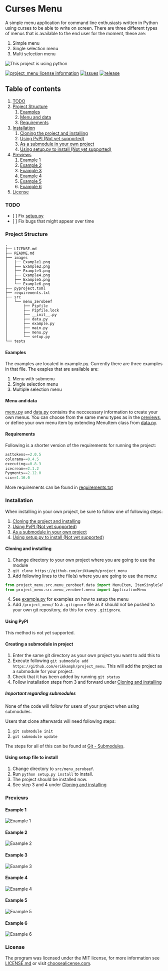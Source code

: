 # Curses Menu
A simple menu application for command line enthusiasts written in Python
using curses to be able to write on screen. There are three different types
of menus that is available to the end user for the moment, these are:
1. Simple menu
2. Single selection menu
3. Multi selection menu

![This project is using python](http://ForTheBadge.com/images/badges/made-with-python.svg)<br>

[![project_menu license information](https://img.shields.io/github/license/erikkamph/project_menu.svg)](/LICENSE.md)
[![Issues](https://img.shields.io/github/issues/erikkamph/project_menu.svg)](https://github.com/erikkamph/project_menu/issues)
[![release](https://img.shields.io/github/realeses/erikkamph/project_menu.svg)](https://github.com/erikkamph/project_menu/releases/latest)

## Table of contents
1. [TODO](#todo)
2. [Project Structure](#project-structure)
    1. [Examples](#examples)
    2. [Menu and data](#menu-and-data)
    3. [Requirements](#requirements)
3. [Installation](#installation)
    1. [Cloning the project and installing](#cloning-and-installing)
    2. [Using PyPI (Not yet supported)](#using-pypi)
    3. [As a submodule in your own project](#creating-a-submodule-in-project)
    4. [Using setup.py to install (Not yet supported)](#using-setup-file-to-install)
4. [Previews](#previews)
    1. [Example 1](#example-1)
    2. [Example 2](#example-2)
    3. [Example 3](#example-3)
    4. [Example 4](#example-4)
    5. [Example 5](#example-5)
    6. [Example 6](#example-6)
5. [License](#license)

### TODO
- [ ] Fix [setup.py](/src/menu_zerobeef/setup.py)
- [ ] Fix bugs that might appear over time

### Project Structure
```
.
├── LICENSE.md
├── README.md
├── images
│   ├── Example1.png
│   ├── Example2.png
│   ├── Example3.png
│   ├── Example4.png
│   ├── Example5.png
│   └── Example6.png
├── pyproject.toml
├── requirements.txt
├── src
│   └── menu_zerobeef
│       ├── Pipfile
│       ├── Pipfile.lock
│       ├── __init__.py
│       ├── data.py
│       ├── example.py
│       ├── main.py
│       ├── menu.py
│       └── setup.py
└── tests
```

#### Examples
The examples are located in example.py. Currently
there are three examples in that file. The exaples
that are available are:
1. Menu with submenu
2. Single selection menu
3. Multiple selection menu

#### Menu and data
[menu.py](/src/menu_zerobeef/menu.py) and [data.py](/src/menu_zerobeef/data.py) contains the necceessary information
to create your own menus. You can choose from the same
menu types as in the [previews](#previews), or define
your own menu item by extending MenuItem class from
[data.py](/src/menu_zerobeef/data.py).

#### Requirements
Following is a shorter version of the requirements
for running the project:
```python
asttokens==2.0.5
colorama==0.4.5
executing==0.8.3
icecream==2.1.2
Pygments==2.12.0
six==1.16.0
```
More requirements can be found in [requirements.txt](/src/menu_zerobeef/requirements.txt)

### Installation
When installing in your own project, be sure to follow one of following steps:
1. [Cloning the project and installing](#cloning-and-installing)
2. [Using PyPI (Not yet supported)](#using-pypi)
3. [As a submodule in your own project](#creating-a-submodule-in-project)
4. [Using setup.py to install (Not yet supported)](#using-setup-file-to-install)

#### Cloning and installing
1. Change directory to your own project where you are going to use the module
2. `git clone https://github.com/erikkamph/project_menu`
3. Add following lines to the file(s) where you are going to use the menu:
```python
from project_menu.src.menu_zerobeef.data import MenuItem, ItemSingleSelection, ItemMultiSelection
from project_menu.src.menu_zerobeef.menu import ApplicationMenu
```
4. See [example.py](/src/menu_zerobeef/example.py) for examples on how to setup the menu
5. Add `/project_menu/` to a `.gitignore` file as it should not be pushed to your own git repository, do this for every `.gitignore`.

#### Using PyPI
This method is not yet supported.

#### Creating a submodule in project
1. Enter the same git directory as your own project you want to add this to
2. Execute following `git submodule add https://github.com/erikkamph/project_menu`. This will add the project as a submodule for your project.
3. Check that it has been added by running `git status`
4. Follow installation steps from 3 and forward under [Cloning and installing](#cloning-and-installing)

##### Important regarding submodules
None of the code will follow for users of your project when using submodules.

Users that clone afterwards will need following steps:
1. `git submodule init`
2. `git submodule update`

The steps for all of this can be found at [Git - Submodules](https://git-scm.com/book/en/v2/Git-Tools-Submodules).

#### Using setup file to install
1. Change directory to `src/menu_zerobeef`.
2. Run `python setup.py install` to install.
3. The project should be installed now.
4. See step 3 and 4 under [Cloning and installing](#cloning-and-installing)

### Previews
#### Example 1
![Example 1](/images/Example1.png)

#### Example 2
![Example 2](/images/Example2.png)

#### Example 3
![Example 3](/images/Example3.png)

#### Example 4
![Example 4](/images/Example4.png)

#### Example 5
![Example 5](/images/Example5.png)

#### Example 6
![Example 6](/images/Example6.png)

### License
The program was licensed under the MIT license,
for more information see [LICENSE.md](/LICENSE.md)
or visit [choosealicense.com](https://choosealicense.com/licenses/mit/).

